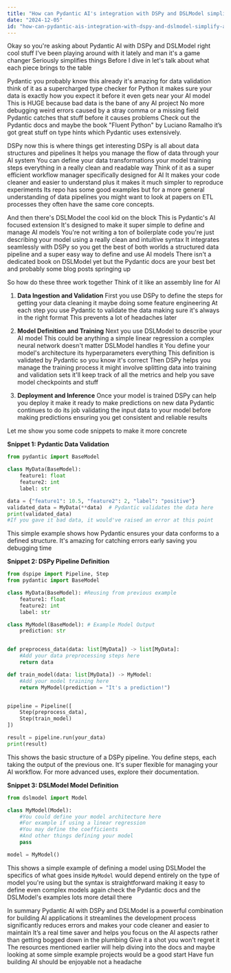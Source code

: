 ```yaml
---
title: "How can Pydantic AI's integration with DSPy and DSLModel simplify AI application development?"
date: "2024-12-05"
id: "how-can-pydantic-ais-integration-with-dspy-and-dslmodel-simplify-ai-application-development"
---
```


Okay so you're asking about Pydantic AI with DSPy and DSLModel right  cool stuff  I've been playing around with it lately and man it's a game changer  Seriously simplifies things  Before I dive in let's talk about what each piece brings to the table

Pydantic  you probably know this already  it's amazing for data validation  think of it as a supercharged type checker for Python it makes sure your data is exactly how you expect it before it even gets near your AI model  This is HUGE because bad data is the bane of any AI project   No more debugging weird errors caused by a stray comma or a missing field  Pydantic catches that stuff before it causes problems  Check out the Pydantic docs and maybe the book "Fluent Python" by Luciano Ramalho  it’s got great stuff on type hints which Pydantic uses extensively.

DSPy  now this is where things get interesting  DSPy is all about data structures and pipelines  It helps you manage the flow of data through your AI system  You can define your data transformations  your model training steps  everything in a really clean and readable way  Think of it as a super efficient workflow manager specifically designed for AI   It makes your code cleaner and easier to understand  plus it makes it much simpler to reproduce experiments  Its repo has some good examples  but for a more general understanding of data pipelines you might want to look at papers on ETL processes  they often have the same core concepts.


And then there's DSLModel the cool kid on the block  This is Pydantic's AI focused extension   It's designed to make it super simple to define and manage AI models   You're not writing a ton of boilerplate code  you're just describing your model using a really clean and intuitive syntax  It integrates seamlessly with DSPy   so you get the best of both worlds  a structured data pipeline and a super easy way to define and use AI models  There isn't a dedicated book on DSLModel yet but the Pydantic docs are your best bet and probably some blog posts springing up

So how do these three work together  Think of it like an assembly line for AI

1.  **Data Ingestion and Validation**  First you use DSPy to define the steps for getting your data  cleaning it  maybe doing some feature engineering  At each step you use Pydantic to validate the data making sure it's always in the right format   This prevents a lot of headaches later

2.  **Model Definition and Training**  Next you use DSLModel to describe your AI model   This could be anything  a simple linear regression  a complex neural network  doesn't matter  DSLModel handles it  You define your model's architecture its hyperparameters everything  This definition is validated by Pydantic so you know it's correct  Then DSPy helps you manage the training process  it might involve splitting data into training and validation sets  it'll keep track of all the metrics and help you save model checkpoints  and stuff

3.  **Deployment and Inference**  Once your model is trained  DSPy can help you deploy it  make it ready to make predictions on new data   Pydantic continues to do its job  validating the input data to your model before making predictions  ensuring you get consistent and reliable results


Let me show you some code snippets to make it more concrete


**Snippet 1:  Pydantic Data Validation**

```python
from pydantic import BaseModel

class MyData(BaseModel):
    feature1: float
    feature2: int
    label: str

data = {"feature1": 10.5, "feature2": 2, "label": "positive"}
validated_data = MyData(**data)  # Pydantic validates the data here
print(validated_data)
#If you gave it bad data, it would've raised an error at this point
```

This simple example shows how Pydantic ensures your data conforms to a defined structure.   It's amazing for catching errors early  saving you debugging time


**Snippet 2: DSPy Pipeline Definition**


```python
from dspipe import Pipeline, Step
from pydantic import BaseModel

class MyData(BaseModel): #Reusing from previous example
    feature1: float
    feature2: int
    label: str

class MyModel(BaseModel): # Example Model Output
    prediction: str


def preprocess_data(data: list[MyData]) -> list[MyData]:
    #Add your data preprocessing steps here
    return data

def train_model(data: list[MyData]) -> MyModel:
    #Add your model training here
    return MyModel(prediction = "It's a prediction!")


pipeline = Pipeline([
    Step(preprocess_data),
    Step(train_model)
])

result = pipeline.run(your_data)
print(result)
```

This shows the basic structure of a DSPy pipeline.  You define steps, each taking the output of the previous one.  It's super flexible for managing your AI workflow.  For more advanced uses, explore their documentation.

**Snippet 3: DSLModel Model Definition**

```python
from dslmodel import Model

class MyModel(Model):
    #You could define your model architecture here
    #For example if using a linear regression
    #You may define the coefficients
    #And other things defining your model
    pass

model = MyModel()
```

This shows a simple example of defining a model using DSLModel  the specifics of what goes inside `MyModel`  would depend entirely on the type of model you're using but the syntax is straightforward  making it easy to define even complex models  again  check the Pydantic docs and the DSLModel's examples  lots more detail there


In summary  Pydantic AI with DSPy and DSLModel is a powerful combination for building AI applications  it streamlines the development process significantly  reduces errors  and makes your code cleaner and easier to maintain  It’s a real time saver and helps you focus on the AI aspects rather than getting bogged down in the plumbing   Give it a shot  you won't regret it  The resources mentioned earlier will help  diving into the docs and maybe looking at some simple example projects would be a good start  Have fun  building AI should be enjoyable not a headache

